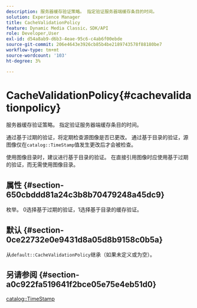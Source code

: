 ```yaml
---
description: 服务器缓存验证策略。 指定验证服务器端缓存条目的时间。
solution: Experience Manager
title: CacheValidationPolicy
feature: Dynamic Media Classic，SDK/API
role: Developer,User
exl-id: d54a8ab9-d6b3-4eae-95c6-c4ab6f00ebde
source-git-commit: 206e4643e3926cb85b4be2189743578f88180be7
workflow-type: tm+mt
source-wordcount: '103'
ht-degree: 3%

---
```


# CacheValidationPolicy{#cachevalidationpolicy}

服务器缓存验证策略。 指定验证服务器端缓存条目的时间。

通过基于过期的验证，将定期检查源图像是否已更改。 通过基于目录的验证，源图像仅在`catalog::TimeStamp`值发生更改后才会被检查。

使用图像目录时，建议进行基于目录的验证。 在直接引用图像时应使用基于过期的验证，而无需使用图像目录。

## 属性 {#section-650cbddd81a24c3b8b70479248a45dc9}

枚举。 0选择基于过期的验证，1选择基于目录的缓存验证。

## 默认 {#section-0ce22732e0e9431d8a05d8b9158c0b5a}

从`default::CacheValidationPolicy`继承（如果未定义或为空）。

## 另请参阅 {#section-a0c922fa519641f2bce05e75e4eb51d0}

[catalog::TimeStamp](../../../../../is-api/image-catalog/image-serving-api-ref/c-image-catalog-reference/c-image-svg-data-reference/c-svg-data-reference/r-timestamp-svg.md#reference-59a27b72f4cb4a53a3baba83214c4ded)
